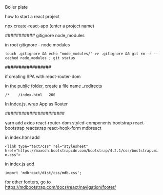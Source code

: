 Boiler plate

how to start a react project 

npx create-react-app (enter a project name)


###########
gitignore node_modules

in root
gitignore - node modules

```touch .gitignore && echo "node_modules/" >> .gitignore && git rm -r --cached node_modules ; git status```

#################

if creating SPA with react-router-dom

in the public folder, create a file name _redirects

```/*    /index.html   200```

In Index.js, wrap App as Router  

######################

yarn add axios react-router-dom styled-components bootstrap react-bootstrap reactstrap react-hook-form mdbreact

in index.html add

```<link type="text/css" rel="stylesheet" href="https://maxcdn.bootstrapcdn.com/bootstrap/4.2.1/css/bootstrap.min.css">```

in index.js add

```import 'mdbreact/dist/css/mdb.css';```

for other footers, go to https://mdbootstrap.com/docs/react/navigation/footer/
